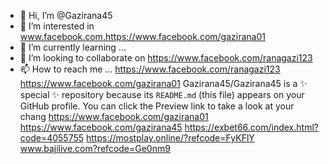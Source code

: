 - 👋 Hi, I’m @Gazirana45
- 👀 I’m interested in www.facebook.com.https://www.facebook.com/gazirana01
- 🌱 I’m currently learning ...
- 💞️ I’m looking to collaborate on https://www.facebook.com/ranagazi123 
- 📫 How to reach me ...
https://www.facebook.com/ranagazi123
https://www.facebook.com/gazirana01
Gazirana45/Gazirana45 is a ✨ special ✨ repository because its `README.md` (this file) appears on your GitHub profile.
You can click the Preview link to take a look at your chang
https://www.facebook.com/gazirana01
https://www.facebook.com/gazirana45
https://exbet66.com/index.html?code=4055755
https://mostplay.online/?refcode=FyKFlY
www.bajilive.com?refcode=Ge0nm9
